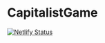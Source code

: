 # CapitalistGame

[![Netlify Status](https://api.netlify.com/api/v1/badges/98b83b74-5ef9-451f-bbcc-aa010ee188ec/deploy-status)](https://app.netlify.com/sites/capitalist-game/deploys)
